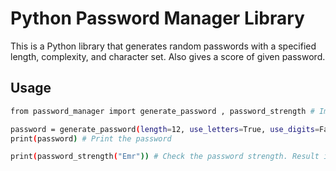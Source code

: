 # Python Password Manager Library

This is a Python library that generates random passwords with a specified length, complexity, and character set. Also gives a score of given password.

## Usage

```bash
from password_manager import generate_password , password_strength # Import the library

password = generate_password(length=12, use_letters=True, use_digits=False, use_symbols=False, exclude_chars="a") # Generate a password
print(password) # Print the password

print(password_strength("Emr")) # Check the password strength. Result is like: 3 / 10
```